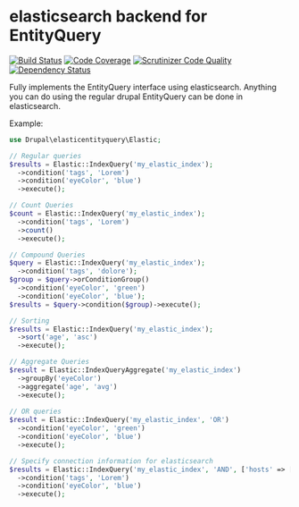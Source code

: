 # elasticsearch backend for EntityQuery

[![Build Status](https://scrutinizer-ci.com/g/phayes/elasticentityquery/badges/build.png?b=8.x-1.x)](https://scrutinizer-ci.com/g/phayes/elasticentityquery/build-status/8.x-1.x)
[![Code Coverage](https://scrutinizer-ci.com/g/phayes/elasticentityquery/badges/coverage.png?b=8.x-1.x)](https://scrutinizer-ci.com/g/phayes/elasticentityquery/?branch=8.x-1.x)
[![Scrutinizer Code Quality](https://scrutinizer-ci.com/g/phayes/elasticentityquery/badges/quality-score.png?b=8.x-1.x)](https://scrutinizer-ci.com/g/phayes/elasticentityquery/?branch=8.x-1.x)
[![Dependency Status](https://www.versioneye.com/user/projects/59027865fda99400561cd085/badge.svg?style=flat-square)](https://www.versioneye.com/user/projects/59027865fda99400561cd085)

Fully implements the EntityQuery interface using elasticsearch. Anything you can do using the regular drupal EntityQuery can be done in elasticsearch. 

Example:

```php
use Drupal\elasticentityquery\Elastic;

// Regular queries
$results = Elastic::IndexQuery('my_elastic_index');
  ->condition('tags', 'Lorem')
  ->condition('eyeColor', 'blue')
  ->execute();

// Count Queries
$count = Elastic::IndexQuery('my_elastic_index');
  ->condition('tags', 'Lorem')
  ->count()
  ->execute();

// Compound Queries
$query = Elastic::IndexQuery('my_elastic_index');
  ->condition('tags', 'dolore');
$group = $query->orConditionGroup()
  ->condition('eyeColor', 'green')
  ->condition('eyeColor', 'blue');
$results = $query->condition($group)->execute();

// Sorting
$results = Elastic::IndexQuery('my_elastic_index');
  ->sort('age', 'asc')
  ->execute();

// Aggregate Queries
$result = Elastic::IndexQueryAggregate('my_elastic_index')
  ->groupBy('eyeColor')
  ->aggregate('age', 'avg')
  ->execute();
  
// OR queries
$result = Elastic::IndexQuery('my_elastic_index', 'OR')
  ->condition('eyeColor', 'green')
  ->condition('eyeColor', 'blue')
  ->execute();

// Specify connection information for elasticsearch
$results = Elastic::IndexQuery('my_elastic_index', 'AND', ['hosts' => ['1.2.3.4:9200','1.2.3.5:9200']]);
  ->condition('tags', 'Lorem')
  ->condition('eyeColor', 'blue')
  ->execute();

```
